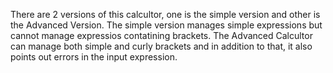 There are 2 versions of this calcultor, one is the simple version and other is the Advanced Version.
The simple version manages simple expressions but cannot manage expressios contatining brackets.
The Advanced Calcultor can manage both simple and curly brackets and in addition to that, it also points out errors in the input expression. 
